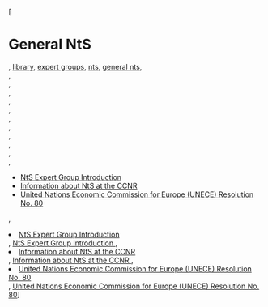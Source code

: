 [

# General NtS

, <a href="http://www.ris.eu/library" style="text-transform:lowercase;">Library</a>, <a href="http://www.ris.eu/library/expert_groups" style="text-transform:lowercase;">Expert Groups</a>, <a href="http://www.ris.eu/library/expert_groups/nts" style="text-transform:lowercase;">NtS</a>, <a href="http://www.ris.eu/library/expert_groups/nts/general_nts" style="text-transform:lowercase;">General NtS</a>,   
,   
,   
,   
,   
,   
,   
,   
,   
,   
,   
, 

*   <a href="http://www.ris.eu/docs/File/389/nts_expert_group_introduction.pdf" target="_blank">NtS Expert Group Introduction </a>
*   <a href="http://www.ccr-zkr.org/13020700-en.html#05" target="_blank">Information about NtS at the CCNR </a>
*   <a href="http://www.unece.org/trans/main/sc3/sc3res.html" target="_blank">United Nations Economic Commission for Europe (UNECE) Resolution No. 80</a>

, <li><a href="http://www.ris.eu/docs/File/389/nts_expert_group_introduction.pdf" target="_blank">NtS Expert Group Introduction </a></li>, <a href="http://www.ris.eu/docs/File/389/nts_expert_group_introduction.pdf" target="_blank">NtS Expert Group Introduction </a>, <li><a href="http://www.ccr-zkr.org/13020700-en.html#05" target="_blank">Information about NtS at the CCNR </a></li>, <a href="http://www.ccr-zkr.org/13020700-en.html#05" target="_blank">Information about NtS at the CCNR </a>, <li><a href="http://www.unece.org/trans/main/sc3/sc3res.html" target="_blank">United Nations Economic Commission for Europe (UNECE) Resolution No. 80</a></li>, <a href="http://www.unece.org/trans/main/sc3/sc3res.html" target="_blank">United Nations Economic Commission for Europe (UNECE) Resolution No. 80</a>]